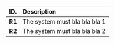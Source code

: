 | ID.                    | Description                                                                                                                                                                  |
|:-----------------------|:-----------------------------------------------------------------------------------------------------------------------------------------------------------------------------|
| **R1**                 | The system must bla bla bla  1                                                                                                                                               |
| **R2**                 | The system must bla bla bla 2                                                                                                                                                |
